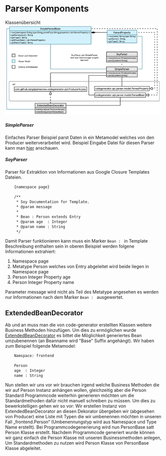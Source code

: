 Parser Komponents
=================

Klassenübersicht
![Überblick](src/site/resources/parser.png)

##### SimpleParser
Einfaches Parser Beispiel parst Daten in ein Metamodel welches von den Producer 
weiterverarbeitet wird. Beispiel Eingabe Datei für diesen Parser kann man [hier][1] 
anschauen.

##### SoyParser
Parser für Extraktion von Informationen aus Google Closure Templates Dateien.
```
    {namespace page}

    /**
     * Soy Documentation for Template.
     * @param message 
     * 
     * Bean : Person extends Entry
     * @param age  : Integer
     * @param name : String
     */
```
Damit Parser funktionieren kann muss ein Marker ``Bean : `` in Template 
Beschreibung enthalten sein in oberen Beispiel werden folgene Informationen
extrahiert:

1. Namespace page
2. Metatype Person welches von Entry abgeleitet wird beide liegen in Namespace page
3. Person Integer Property age
4. Person Integer Property name

Parameter message wird nicht als Teil des Metatype angesehen es werden nur 
Informationen nach dem Marker ``Bean : `` ausgewertet.



## ExtendedBeanDecorator
Ab und an muss man die von code-generator erstellten Klassen weitere Business 
Methoden hinzufügen. Um dies zu ermöglichen wurde [ExtendedBeanDecorator][2] es
bittet die Möglichkeit generiertes Bean umzubenennen (an Beanname wird "Base" 
Suffix angehängt). Wir haben zum Beispiel folgende Metamodel:

```
    Namspace: frontend

    Person
    age  : Integer
    name : String
```

Nun stellen wir uns vor wir brauchen irgend welche Business Methoden die wir
auf Person Instanz  anhängen wollen, gleichzeitig aber die Person Standard
Programmcode weiterhin generieren möchten um die Standardmethoden dafür nicht
manuell schreiben zu müssen. Um dies zu bewerkstelligen gehen wir so vor: 
Wir erstellen Instanz von ExtendedBeanDecorator an diesen Dekorator übergeben wir
(abgesehen von Producer) eine Liste mit Typen die wir umbenennen möchten in unseren 
Fall „frontend.Person“ (Umbenennungstyp wird aus Namespace und Type Name erstellt).
Bei Programmcodegenerierung wird nun PersonBase satt Person Klasse erstellt. Nachdem
Programmcode generiert wurde können wir ganz einfach die Person Klasse mit unseren
Businessmethoden anlegen, Um Standardmethoden zu nutzen wird Person Klasse von
PersonBase
Klasse abgeleitet. 

[1]: src/test/resources/simple-parser-input.txt
[2]: src/main/java/com/github/sergejsamsonow/codegenerator/parser/ExtendedBeanDecorator.java
